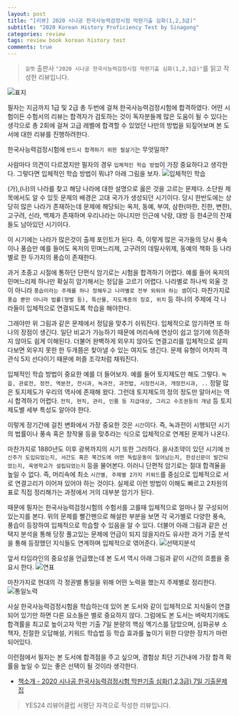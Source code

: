 ```yaml
---  
layout: post  
title: "[리뷰] 2020 시나공 한국사능력검정시험 막판기출 심화(1,2,3급)"  
subtitle: "2020 Korean History Proficiency Test by Sinagong"  
categories: review  
tags: review book korean history test 
comments: true  
---  
```

  
> `길벗` 출판사 `"2020 시나공 한국사능력검정시험 막판기출 심화(1,2,3급)"`를 읽고 작성한 리뷰입니다.  

![표지](https://theorydb.github.io/assets/img/review/2020-04-22-review-book-sinagong-korean-history-proficiency-test-1.jpg)  


필자는 지금까지 1급 및 2급 총 두번에 걸쳐 한국사능력검정시험에 합격하였다. 어떤 시험이든 수험서의 리뷰는 합격자가 검토하는 것이 독자분들께 많은 도움이 될 수 있다는 생각으로 총 2회에 걸쳐 고급 레벨에 합격할 수 있었던 나만의 방법을 되짚어보며 본 도서에 대한 리뷰를 진행하려한다. 

한국사능력검정시험에 `반드시 합격하기 위한 필살기`는 무엇일까?

사람마다 의견이 다르겠지만 필자의 경우 `입체적인 학습 방법`이 가장 중요하다고 생각한다. 그렇다면 입체적인 학습 방법이 뭐냐? 아래 그림을 보자.
![입체적인 학습](https://theorydb.github.io/assets/img/review/2020-04-22-review-book-sinagong-korean-history-proficiency-test-2.jpg)

(가),(나)의 나라를 찾고 해당 나라에 대한 설명으로 옳은 것을 고르는 문제다. 소단원 제목에서도 알 수 있듯 문제의 배경은 고대 국가가 생성되던 시기이다. 당시 한반도에는 상당히 많은 나라가 존재하는데 문제에 해당되는 옥저, 동예, 부여, 삼한(마한, 진한, 변한), 고구려, 신라, 백제가 존재하며 우리나라는 아니지만 인근에 낙랑, 대방 등 한4군의 잔재들도 남아있던 시기이다.

이 시기에는 나라가 많은것이 출제 포인트가 된다. 즉, 이렇게 많은 국가들의 당시 풍속이나 풍습만 예를 들어도 옥저의 민며느리제, 고구려의 데릴사위제, 동예의 책화 등 나라별로 한 두가지의 풍습이 존재한다. 

과거 초중고 시절에 통하던 단편식 암기로는 시험을 합격하기 어렵다. 예를 들어 옥저의 민며느리제 하나만 확실히 암기해서는 정답을 고르기 어렵다. 나라별로 하나씩 외울 것이 아니라 `풍습이라는 주제를 하나 정해두고 나라별로 전부 외워야 하는 셈`이다. 마찬가지로 `풍습 뿐만 아니라 법률(형벌 등), 특산물, 지도계층의 칭호, 위치` 등 하나의 주제에 각 나라들이 입체적으로 연결되도록 학습을 해야한다.

그래야만 위 그림과 같은 문제에서 정답을 맞추기 쉬워진다. 입체적으로 암기하면 또 하나의 장점이 생긴다. 일단 비교가 가능하기 때문에 머리속에 연상이 쉽고 암기에 의존하지 않아도 쉽게 이해된다. 더불어 완벽하게 외우지 않아도 연결고리를 입체적으로 살피다보면 외우지 못한 한 두개쯤은 찾아낼 수 있는 여지도 생긴다. 문제 유형이 어차피 객관식 5지 선다이기 때문에 퍼즐 조각처럼 채워진다.

입체적인 학습 방법이 중요한 예를 더 들어보자. 예를 들어 토지제도만 해도 그렇다. `녹읍, 관료전, 정전, 역분전, 전시과, 녹과전, 과전법, 시정전시과, 개정전시과, ..` 정말 많은 토지제도가 우리의 역사에 존재해 왔다. 그런데 토지제도의 정의 정도만 알아서는 역시 합격하기 어렵다. `전직, 현직, 관리, 인품 등 지급대상, 그리고 수조권등의 개념` 등 토지 제도별 세부 특성도 알아야 한다. 

이렇게 장기간에 걸친 변화에서 가장 중요한 것은 `시간`이다. 즉, 녹과전이 시행되던 시기의 법률이나 풍속 혹은 창작물 등을 맞추라는 식으로 입체적으로 연계된 문제가 나온다. 

마찬가지로 1880년도 이후 광복까지의 시기 또한 그러하다. 을사조약이 있던 시기에 `전신주가 도입되었는지, 서간도 혹은 북간도에 어떤 독립운동이 일어났는지, 한성신문이 발간되었는지, 육영학교가 설립되었는지` 등을 물어본다. 이러니 단편적 암기로는 절대 합격율을 높일 수 없다. 즉, 머리속에 최소 `시간별, 주제별 2가지 키워드`를 중심으로 입체적으로 서로 연결고리가 이어져 있어야 하는 것이다. 실제로 이런 방법이 이해도 빠르고 2차원의 표로 직접 정리해가는 과정에서 거의 대부분 암기가 된다.

때문에 필자는 한국사능력검정시험의 수험서를 고를때 입체적으로 얼마나 잘 구성되어있는지를 본다. 위의 문제를 빨간펜으로 해설한 부분을 보면 각 국가별로 다양한 풍속, 풍습이 등장하여 입체적으로 학습할 수 있음을 알 수 있다. 더불어 아래 그림과 같은 선택지 분석을 통해 당장 풀고있는 문제에 언급이 되지 않을지라도 유사한 과거 기출 분석을 통해 등장했던 지식들도 연계하며 입체적으로 엮어준다.
![선택지분석](https://theorydb.github.io/assets/img/review/2020-04-22-review-book-sinagong-korean-history-proficiency-test-4.jpg)

앞서 타임라인의 중요성을 언급했는데 본 도서 역시 아래 그림과 같이 시간의 흐름을 중요시 한다. 
![연표](https://theorydb.github.io/assets/img/review/2020-04-22-review-book-sinagong-korean-history-proficiency-test-3.jpg)

마찬가지로 현대의 각 정권별 통일을 위해 어떤 노력을 했는지 주제별로 정리한다. 
![통일노력](https://theorydb.github.io/assets/img/review/2020-04-22-review-book-sinagong-korean-history-proficiency-test-5.jpg)

사실 한국사능력검정시험을 학습하는데 있어 본 도서와 같이 입체적으로 지식들이 연결되어 있기만 하면 다른 요소들은 별로 중요하지 않다. 그럼에도 본 도서는 벼락치기에도 합격률을 최고로 높이고자 막판 기출 7일 분량의 핵심 엑기스를 담았으며, 심화공부 소책자, 친절한 오답해설, 키워드 학습법 등 학습 효과를 높이기 위한 다양한 장치가 마련되어있다.

이런점에서 필자는 본 도서에 합격점을 주고 싶으며, 경험상 최단 기간내에 가장 합격 확률을 높일 수 있는 좋은 선택이 될 것이라 생각한다.

* [책소개 - 2020 시나공 한국사능력검정시험 막판기출 심화(1,2,3급) 7일 기출문제집](http://www.yes24.com/Product/goods/89784594)

> YES24 리뷰어클럽 서평단 자격으로 작성한 리뷰입니다.
